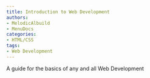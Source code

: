 ```yaml
---
title: Introduction to Web Development
authors:
- MelodicAlbuild
- MenuDocs
categories:
- HTML/CSS
tags:
- Web Development
---
```

A guide for the basics of any and all Web Development